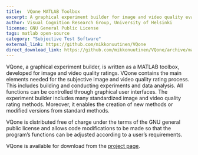 ```yaml
---
title:  VQone MATLAB Toolbox
excerpt: A graphical experiment builder for image and video quality evaluations
author: Visual Cognition Research Group, University of Helsinki
license: GNU General Public License
tags: matlab open-source
category: "Subjective Test Software"
external_link: https://github.com/mikkonuutinen/VQone
direct_download_link: https://github.com/mikkonuutinen/VQone/archive/master.zip
---
```


VQone, a graphical experiment builder, is written as a MATLAB toolbox, developed for image and video quality ratings. VQone contains the main elements needed for the subjective image and video quality rating process. This includes building and conducting experiments and data analysis. All functions can be controlled through graphical user interfaces. The experiment builder includes many standardized image and video quality rating methods. Moreover, it enables the creation of new methods or modified versions from standard methods.

VQone is distributed free of charge under the terms of the GNU general public license and allows code modifications to be made so that the program’s functions can be adjusted according to a user’s requirements.

VQone is available for download from the [project page](https://github.com/mikkonuutinen/VQone).